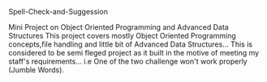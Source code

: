 Spell-Check-and-Suggession


Mini Project on Object Oriented Programming and
Advanced Data Structures This project covers
mostly Object Oriented Programming concepts,file
handling and little bit of Advanced Data
Structures... This is considered to be semi
fleged project as it built in the motive of
meeting my staff's requirements... i.e One of
the two challenge won't work properly (Jumble
Words).
